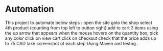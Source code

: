 # Automation
This project to automate below steps :
    open the site
    goto the shop
    select  4th product (counting from top left to button right)
    add to cart 3 items using the up arrow that appears when the mouse hovers on the quantity box, pick any color
    click on view cart
    click on checkout
    check that the price adds up to 75 CAD
    take screenshot of each step
    Using Maven and testng .
